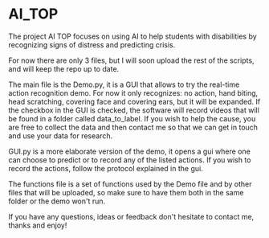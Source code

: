 # AI_TOP
The project AI TOP focuses on using AI to help students with disabilities by recognizing signs of distress and predicting crisis.

For now there are only 3 files, but I will soon upload the rest of the scripts, and will keep the repo up to date.

The main file is the Demo.py, it is a GUI that allows to try the real-time action recognition demo. For now it only recognizes: no action, hand biting, head scratching, covering face and covering ears, but it will be expanded. If the checkbox in the GUI is checked, the software will record videos that will be found in a folder called data_to_label. If you wish to help the cause, you are free to collect the data and then contact me so that we can get in touch and use your data for research.

GUI.py is a more elaborate version of the demo, it opens a gui where one can choose to predict or to record any of the listed actions. If you wish to record the actions, follow the protocol explained in the gui.

The functions file is a set of functions used by the Demo file and by other files that will be uploaded, so make sure to have them both in the same folder or the demo won't run.

If you have any questions, ideas or feedback don't hesitate to contact me, thanks and enjoy!
